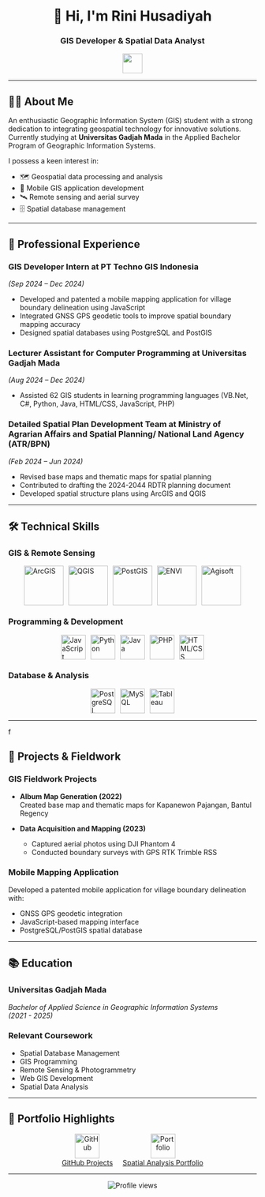 <h1 align="center">👋 Hi, I'm Rini Husadiyah</h1>
<h3 align="center">GIS Developer & Spatial Data Analyst</h3>

<p align="center">
  <a href="https://www.linkedin.com/in/rinihusadiyah/">
    <img src="https://www.vectorlogo.zone/logos/linkedin/linkedin-icon.svg" width="40" height="40" />
  </a>
</p>

---

## 👩‍🎓 About Me

An enthusiastic Geographic Information System (GIS) student with a strong dedication to integrating geospatial technology for innovative solutions. Currently studying at **Universitas Gadjah Mada** in the Applied Bachelor Program of Geographic Information Systems.

I possess a keen interest in:
- 🗺️ Geospatial data processing and analysis
- 📱 Mobile GIS application development
- 🛰️ Remote sensing and aerial survey
- 🗄️ Spatial database management

---

## 💼 Professional Experience

### **GIS Developer Intern** at PT Techno GIS Indonesia  
*(Sep 2024 – Dec 2024)*  
- Developed and patented a mobile mapping application for village boundary delineation using JavaScript
- Integrated GNSS GPS geodetic tools to improve spatial boundary mapping accuracy
- Designed spatial databases using PostgreSQL and PostGIS

### **Lecturer Assistant for Computer Programming** at Universitas Gadjah Mada  
*(Aug 2024 – Dec 2024)*  
- Assisted 62 GIS students in learning programming languages (VB.Net, C#, Python, Java, HTML/CSS, JavaScript, PHP)

### **Detailed Spatial Plan Development Team** at Ministry of Agrarian Affairs and Spatial Planning/ National Land Agency (ATR/BPN)  
*(Feb 2024 – Jun 2024)*  
- Revised base maps and thematic maps for spatial planning
- Contributed to drafting the 2024-2044 RDTR planning document
- Developed spatial structure plans using ArcGIS and QGIS

---

## 🛠️ Technical Skills

### **GIS & Remote Sensing**
<div style="display: flex; justify-content: center; gap: 10px; flex-wrap: wrap;">
  <img src="https://upload.wikimedia.org/wikipedia/commons/d/df/ArcGIS_logo.png" width="80"  alt="ArcGIS">
  <img src="https://upload.wikimedia.org/wikipedia/commons/c/c2/QGIS_logo%2C_2017.svg" width="80"  alt="QGIS">
  <img src="https://www.osgeo.org/wp-content/uploads/postgis-logo-1.png" width="80"  alt="PostGIS">
  <img src="https://www.chest.ac.uk/media/3324/envi2.png" width="80" alt="ENVI">
  <img src="https://filessvn.s3.ap-southeast-1.amazonaws.com/wp-content/uploads/2021/09/08182401/agisoft_brand_logo.png" width="80" alt="Agisoft">
</div>

### **Programming & Development**
<div style="display: flex; justify-content: center; gap: 10px; flex-wrap: wrap;">
  <img src="https://img.icons8.com/?size=100&id=PXTY4q2Sq2lG&format=png&color=000000" width="50" alt="JavaScript">
  <img src="https://img.icons8.com/?size=100&id=13441&format=png&color=000000" width="50" alt="Python">
  <img src="https://img.icons8.com/?size=100&id=13679&format=png&color=000000" width="50" alt="Java">
  <img src="https://img.icons8.com/?size=100&id=fAMVO_fuoOuC&format=png&color=000000" width="50" alt="PHP">
  <img src="https://img.icons8.com/?size=100&id=20909&format=png&color=000000" width="50" alt="HTML/CSS">
</div>

### **Database & Analysis**
<div style="display: flex; justify-content: center; gap: 10px; flex-wrap: wrap;">
  <img src="https://img.icons8.com/?size=100&id=Pv4IGT0TSpt8&format=png&color=000000" width="50" alt="PostgreSQL">
  <img src="https://img.icons8.com/?size=100&id=rgPSE6nAB766&format=png&color=000000" width="50" alt="MySQL">
  <img src="https://img.icons8.com/?size=100&id=9Kvi1p1F0tUo&format=png&color=000000" width="50" alt="Tableau">
</div>

---
f
## 🚀 Projects & Fieldwork

### **GIS Fieldwork Projects**
- **Album Map Generation (2022)**  
  Created base map and thematic maps for Kapanewon Pajangan, Bantul Regency
  
- **Data Acquisition and Mapping (2023)**
  - Captured aerial photos using DJI Phantom 4
  - Conducted boundary surveys with GPS RTK Trimble RSS

### **Mobile Mapping Application**
Developed a patented mobile application for village boundary delineation with:
- GNSS GPS geodetic integration
- JavaScript-based mapping interface
- PostgreSQL/PostGIS spatial database

---

## 📚 Education

### **Universitas Gadjah Mada**  
*Bachelor of Applied Science in Geographic Information Systems*  
*(2021 - 2025)*  

### **Relevant Coursework**
- Spatial Database Management
- GIS Programming
- Remote Sensing & Photogrammetry
- Web GIS Development
- Spatial Data Analysis

---

## 📂 Portfolio Highlights

<div style="display: flex; justify-content: center; gap: 20px; flex-wrap: wrap;">
  <div style="text-align: center;">
    <a href="https://github.com/RiniHSD">
      <img src="https://img.icons8.com/?size=100&id=12599&format=png&color=000000" width="50" height="50" alt="GitHub">
    </a>
    <div><a href="https://github.com/RiniHSD">GitHub Projects</a></div>
  </div>
  
  <div style="text-align: center;">
    <a href="https://project-gis-rini.vercel.app/">
      <img src="https://img.icons8.com/?size=100&id=Dk6sM5E6gtGC&format=png&color=000000" width="50" height="50" alt="Portfolio">
    </a>
    <div><a href="https://project-gis-rini.vercel.app/">Spatial Analysis Portfolio</a></div>
  </div>
</div>

---

<p align="center">
  <img src="https://komarev.com/ghpvc/?username=RiniHSD&label=Profile+Views&color=blueviolet" alt="Profile views">
</p>
